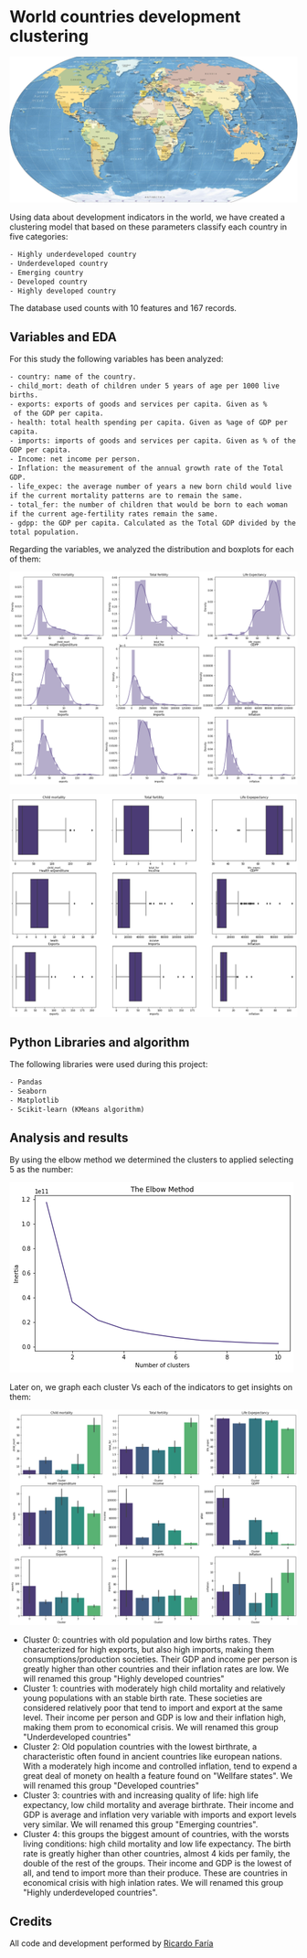 
# World countries development clustering

![alt text](https://github.com/ricardofariaromero/countries_clustering/blob/main/images/world_map.jpg)

Using data about development indicators in the world, we have created a clustering model that based on these parameters classify each country in five categories:

    - Highly underdeveloped country
    - Underdeveloped country
    - Emerging country
    - Developed country
    - Highly developed country

The database used counts with 10 features and 167 records.


## Variables and EDA

For this study the following variables has been analyzed:

    - country: name of the country.
    - child_mort: death of children under 5 years of age per 1000 live births.
    - exports: exports of goods and services per capita. Given as %
     of the GDP per capita.
    - health: total health spending per capita. Given as %age of GDP per capita.
    - imports: imports of goods and services per capita. Given as % of the GDP per capita.
    - Income: net income per person.
    - Inflation: the measurement of the annual growth rate of the Total GDP.
    - life_expec: the average number of years a new born child would live if the current mortality patterns are to remain the same.
    - total_fer: the number of children that would be born to each woman if the current age-fertility rates remain the same.
    - gdpp: the GDP per capita. Calculated as the Total GDP divided by the total population.

Regarding the variables, we analyzed the distribution and boxplots for each of them:

![alt text](https://github.com/ricardofariaromero/countries_clustering/blob/main/images/numerical.png)

![alt text](https://github.com/ricardofariaromero/countries_clustering/blob/main/images/categorica.png)

## Python Libraries and algorithm

The following libraries were used during this project:

    - Pandas
    - Seaborn
    - Matplotlib
    - Scikit-learn (KMeans algorithm)

## Analysis and results

By using the elbow method we determined the clusters to applied selecting 5 as the number:

![alt text](https://github.com/ricardofariaromero/countries_clustering/blob/main/images/elbow.png)

Later on, we graph each cluster Vs each of the indicators to get insights on them:

![alt text](https://github.com/ricardofariaromero/countries_clustering/blob/main/images/clusters.png)

* Cluster 0: countries with old population and low births rates. They characterized for high exports, but also high imports, making them consumptions/production societies. Their GDP and income per person is greatly higher than other countries and their inflation rates are low. We will renamed this group "Highly developed countries"
* Cluster 1: countries with moderately high child mortality and relatively young populations with an stable birth rate. These societies are considered relatively poor that tend to import and export at the same level. Their income per person and GDP is low and their inflation high, making them prom to economical crisis. We will renamed this group "Underdeveloped countries"
* Cluster 2: Old population countries with the lowest birthrate, a characteristic often found in ancient countries like european nations. With a moderately high income and controlled inflation, tend to expend a great deal of monety on health a feature found on "Wellfare states". We will renamed this group "Developed countries"
* Cluster 3: countries with and increasing quality of life: high life expectancy, low child mortality and average birthrate. Their income and GDP is average and inflation very variable with imports and export levels very similar. We will renamed this group "Emerging countries".
* Cluster 4: this groups the biggest amount of countries, with the worsts living conditions: high child mortality and low life expectancy. The birth rate is greatly higher than other countries, almost 4 kids per family, the double of the rest of the groups. Their income and GDP is the lowest of all, and tend to import more than their produce. These are countries in economical crisis with high inlation rates. We will renamed this group "Highly underdeveloped countries".
        
## Credits

All code and development performed by [Ricardo Faría](https://www.linkedin.com/in/ricardo-e-faria-romero/?locale=en_US) 
